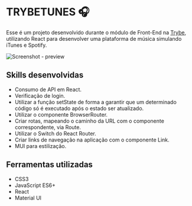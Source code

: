 # TRYBETUNES 🎧

Esse é um projeto desenvolvido durante o módulo de Front-End na [Trybe](https://www.betrybe.com/), utilizando React para desenvolver uma plataforma de música simulando iTunes e Spotify.

![Screenshot - preview](./preview.gif)

## Skills desenvolvidas

* Consumo de API em React.
* Verificação de login.
* Utilizar a função setState de forma a garantir que um determinado código só é executado após o estado ser atualizado.
* Utilizar o componente BrowserRouter.
* Criar rotas, mapeando o caminho da URL com o componente correspondente, via Route.
* Utilizar o Switch do React Router.
* Criar links de navegação na aplicação com o componente Link.
* MUI para estilização.

## Ferramentas utilizadas

* CSS3
* JavaScript ES6+
* React
* Material UI

